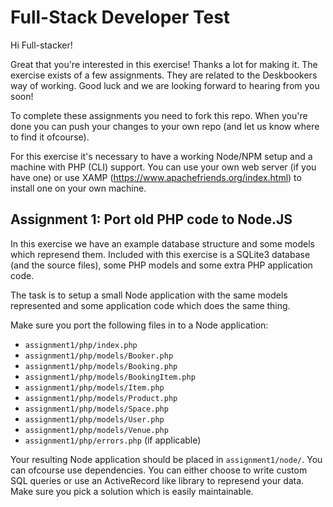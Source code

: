 # Full-Stack Developer Test

Hi Full-stacker!

Great that you're interested in this exercise! Thanks a lot for making it. The exercise exists of a few assignments. They are related to the Deskbookers way of working. Good luck and we are looking forward to hearing from you soon!

To complete these assignments you need to fork this repo. When you're done you can push your changes to your own repo (and let us know where to find it ofcourse).

For this exercise it's necessary to have a working Node/NPM setup and a machine with PHP (CLI) support. You can use your own web server (if you have one) or use XAMP (https://www.apachefriends.org/index.html) to install one on your own machine.

## Assignment 1: Port old PHP code to Node.JS

In this exercise we have an example database structure and some models which represend them. Included with this exercise is a SQLite3 database (and the source files), some PHP models and some extra PHP application code.

The task is to setup a small Node application with the same models represented and some application code which does the same thing.

Make sure you port the following files in to a Node application:

* `assignment1/php/index.php`
* `assignment1/php/models/Booker.php`
* `assignment1/php/models/Booking.php`
* `assignment1/php/models/BookingItem.php`
* `assignment1/php/models/Item.php`
* `assignment1/php/models/Product.php`
* `assignment1/php/models/Space.php`
* `assignment1/php/models/User.php`
* `assignment1/php/models/Venue.php`
* `assignment1/php/errors.php` (if applicable)

Your resulting Node application should be placed in `assignment1/node/`. You can ofcourse use dependencies. You can either choose to write custom SQL queries or use an ActiveRecord like library to represend your data. Make sure you pick a solution which is easily maintainable.

